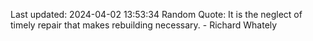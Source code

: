 Last updated: 2024-04-02 13:53:34
Random Quote: It is the neglect of timely repair that makes rebuilding necessary. - Richard Whately